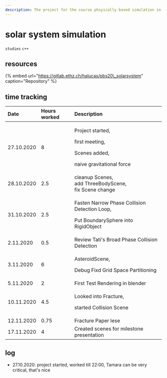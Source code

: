 ```yaml
---
description: The project for the course phsyically based simulation in computer graphics
---
```


# solar system simulation

`studies` `c++`

## resources

{% embed url="https://gitlab.ethz.ch/halucas/pbs20\_solarsystem" caption="Repository" %}



## time tracking

<table>
  <thead>
    <tr>
      <th style="text-align:left">Date</th>
      <th style="text-align:left">Hours worked</th>
      <th style="text-align:left">Description</th>
    </tr>
  </thead>
  <tbody>
    <tr>
      <td style="text-align:left">27.10.2020</td>
      <td style="text-align:left">8</td>
      <td style="text-align:left">
        <p>Project started,</p>
        <p>first meeting,</p>
        <p>Scenes added,</p>
        <p>naive gravitational force</p>
      </td>
    </tr>
    <tr>
      <td style="text-align:left">28.10.2020</td>
      <td style="text-align:left">2.5</td>
      <td style="text-align:left">cleanup Scenes,
        <br />add ThreeBodyScene,
        <br />fix Scene change</td>
    </tr>
    <tr>
      <td style="text-align:left">31.10.2020</td>
      <td style="text-align:left">2.5</td>
      <td style="text-align:left">
        <p>Fasten Narrow Phase Collision Detection Loop,</p>
        <p>Put BoundarySphere into RigidObject</p>
      </td>
    </tr>
    <tr>
      <td style="text-align:left">2.11.2020</td>
      <td style="text-align:left">0.5</td>
      <td style="text-align:left">Review Tati&apos;s Broad Phase Collision Detection</td>
    </tr>
    <tr>
      <td style="text-align:left">3.11.2020</td>
      <td style="text-align:left">6</td>
      <td style="text-align:left">
        <p>AsteroidScene,</p>
        <p>Debug Fixd Grid Space Partitioning</p>
      </td>
    </tr>
    <tr>
      <td style="text-align:left">5.11.2020</td>
      <td style="text-align:left">2</td>
      <td style="text-align:left">First Test Rendering in blender</td>
    </tr>
    <tr>
      <td style="text-align:left">10.11.2020</td>
      <td style="text-align:left">4.5</td>
      <td style="text-align:left">
        <p>Looked into Fracture,</p>
        <p>started Collision Scene</p>
      </td>
    </tr>
    <tr>
      <td style="text-align:left">12.11.2020</td>
      <td style="text-align:left">0.75</td>
      <td style="text-align:left">Fracture Paper lese</td>
    </tr>
    <tr>
      <td style="text-align:left">17.11.2020</td>
      <td style="text-align:left">4</td>
      <td style="text-align:left">Created scenes for milestone presentation</td>
    </tr>
  </tbody>
</table>

## log

* 27.10.2020: project started, worked till 22:00, Tamara can be very critical, that's nice

